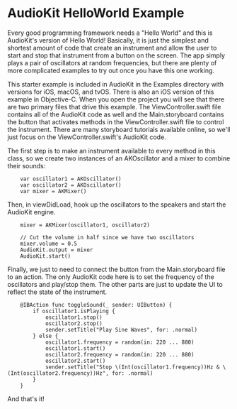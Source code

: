 # AudioKit HelloWorld Example

Every good programming framework needs a "Hello World" and this is AudioKit's version of Hello World!  Basically, it is just the simplest and shortest amount of code that create an instrument and allow the user to start and stop that instrument from a button on the screen.  The app simply plays a pair of oscillators at random frequencies, but there are plenty of more complicated examples to try out once you have this one working.


This starter example is included in AudioKit in the Examples directory with versions for iOS, macOS, and tvOS.  There is also an iOS version of this example in Objective-C.  When you open the project you will see that there are two primary files that drive this example.  The ViewController.swift file contains all of the AudioKit code as well and the Main.storyboard contains the button that activates methods in the ViewController.swift file to control the instrument.   There are many storyboard tutorials available online, so we'll just focus on the ViewController.swift's AudioKit code.

The first step is to make an instrument available to every method in this class, so we create two instances of an AKOscillator and a mixer to combine their sounds:

```
    var oscillator1 = AKOscillator()
    var oscillator2 = AKOscillator()
    var mixer = AKMixer()   
```

Then, in viewDidLoad, hook up the oscillators to the speakers and start the AudioKit engine.

```
    mixer = AKMixer(oscillator1, oscillator2)

    // Cut the volume in half since we have two oscillators
    mixer.volume = 0.5
    AudioKit.output = mixer
    AudioKit.start()
```

Finally, we just to need to connect the button from the Main.storyboard file to an action.  The only AudioKit code here is to set the frequency of the oscillators and play/stop them.  The other parts are just to update the UI to reflect the state of the instrument.

```
    @IBAction func toggleSound(_ sender: UIButton) {
        if oscillator1.isPlaying {
            oscillator1.stop()
            oscillator2.stop()
            sender.setTitle("Play Sine Waves", for: .normal)
        } else {
            oscillator1.frequency = random(in: 220 ... 880)
            oscillator1.start()
            oscillator2.frequency = random(in: 220 ... 880)
            oscillator2.start()
            sender.setTitle("Stop \(Int(oscillator1.frequency))Hz & \(Int(oscillator2.frequency))Hz", for: .normal)
        }
    }
```

And that's it!

